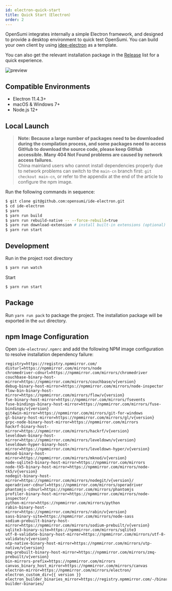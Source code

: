 ```yaml
---
id: electron-quick-start
title: Quick Start（Electron）
order: 2
---
```


OpenSumi integrates internally a simple Electron framework, and designed to provide a desktop environment to quick test OpenSumi. You can build your own client by using [idee-electron](https://github.com/opensumi/ide-electron) as a template.

You can also get the relevant installation package in the [Release](https://github.com/opensumi/ide-electron/releases) list for a quick experience.

![preview](https://img.alicdn.com/imgextra/i4/O1CN013APO901bevPEe8Ydx_!!6000000003491-2-tps-2478-1624.png)

## Compatible Environments 

- Electron 11.4.3+
- macOS & Windows 7+
- Node.js 12+

## Local Launch

> **Note: Because a large number of packages need to be downloaded during the compilation process, and some packages need to access GitHub to download the source code, please keep GitHub accessible. Many 404 Not Found problems are caused by network access failures.**   
> China mainland users who cannot install dependencies properly due to network problems can switch to the `main-cn` branch first: `git checkout main-cn`, or refer to the appendix at the end of the article to configure the npm image.

Run the following commands in sequence:

```bash
$ git clone git@github.com:opensumi/ide-electron.git
$ cd ide-electron
$ yarn
$ yarn run build
$ yarn run rebuild-native -- --force-rebuild=true
$ yarn run download-extension # install built-in extensions (optional)  
$ yarn run start
```

## Development 

Run in the project root directory

```bash
$ yarn run watch
```

Start

```bash
$ yarn run start
```

## Package

Run `yarn run pack` to package the project. The installation package will be exported in the `out` directory.   


## npm Image Configuration
Open `ide-electron/.npmrc` and add the following NPM image configuration to resolve installation dependency failure:  
```config
registry=https://registry.npmmirror.com/
disturl=https://npmmirror.com/mirrors/node
chromedriver-cdnurl=https://npmmirror.com/mirrors/chromedriver
couchbase-binary-host-mirror=https://npmmirror.com/mirrors/couchbase/v{version}
debug-binary-host-mirror=https://npmmirror.com/mirrors/node-inspector
flow-bin-binary-host-mirror=https://npmmirror.com/mirrors/flow/v{version}
fse-binary-host-mirror=https://npmmirror.com/mirrors/fsevents
fuse-bindings-binary-host-mirror=https://npmmirror.com/mirrors/fuse-bindings/v{version}
git4win-mirror=https://npmmirror.com/mirrors/git-for-windows
gl-binary-host-mirror=https://npmmirror.com/mirrors/gl/v{version}
grpc-node-binary-host-mirror=https://npmmirror.com/mirrors
hackrf-binary-host-mirror=https://npmmirror.com/mirrors/hackrf/v{version}
leveldown-binary-host-mirror=https://npmmirror.com/mirrors/leveldown/v{version}
leveldown-hyper-binary-host-mirror=https://npmmirror.com/mirrors/leveldown-hyper/v{version}
mknod-binary-host-mirror=https://npmmirror.com/mirrors/mknod/v{version}
node-sqlite3-binary-host-mirror=https://npmmirror.com/mirrors
node-tk5-binary-host-mirror=https://npmmirror.com/mirrors/node-tk5/v{version}
nodegit-binary-host-mirror=https://npmmirror.com/mirrors/nodegit/v{version}/
operadriver-cdnurl=https://npmmirror.com/mirrors/operadriver
phantomjs-cdnurl=https://npmmirror.com/mirrors/phantomjs
profiler-binary-host-mirror=https://npmmirror.com/mirrors/node-inspector/
python-mirror=https://npmmirror.com/mirrors/python
rabin-binary-host-mirror=https://npmmirror.com/mirrors/rabin/v{version}
sass-binary-site=https://npmmirror.com/mirrors/node-sass
sodium-prebuilt-binary-host-mirror=https://npmmirror.com/mirrors/sodium-prebuilt/v{version}
sqlite3-binary-site=https://npmmirror.com/mirrors/sqlite3
utf-8-validate-binary-host-mirror=https://npmmirror.com/mirrors/utf-8-validate/v{version}
utp-native-binary-host-mirror=https://npmmirror.com/mirrors/utp-native/v{version}
zmq-prebuilt-binary-host-mirror=https://npmmirror.com/mirrors/zmq-prebuilt/v{version}
bin-mirrors-prefix=https://npmmirror.com/mirrors
canvas_binary_host_mirror=https://npmmirror.com/mirrors/canvas
electron-mirror=https://npmmirror.com/mirrors/electron/
electron_custom_dir={{ version }}
electron_builder_binaries_mirror=https://registry.npmmirror.com/-/binary/electron-builder-binaries/
```